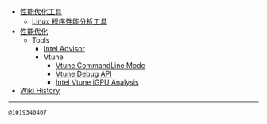 - [性能优化工具](/0004_Tools)
  - [Linux 程序性能分析工具](/0005_Tools_Linux)
- [性能优化](/0003_OPT)
  - Tools
    - [Intel Advisor](/0008_OPT_Tools_Advisor)
    - Vtune
      - [Vtune CommandLine Mode](/0007_OPT_Tools_Vtune_CommandLine)
      - [Vtune Debug API](/0010_OPT_Tools_Vtune_DebugAPI)
      - [Intel Vtune iGPU Analysis](/0009_OPT_Tools_Vtune_iGPU)
- [Wiki History](/hist)

---
<kbd><sub>@1019340407</sub></kbd>
